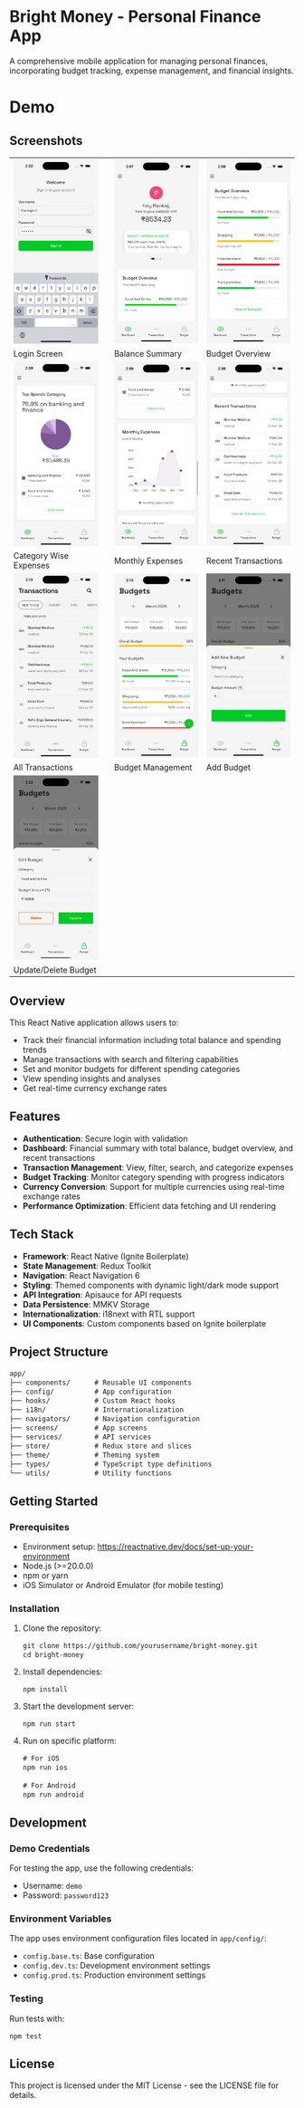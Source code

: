 # Bright Money - Personal Finance App

A comprehensive mobile application for managing personal finances, incorporating budget tracking, expense management, and financial insights.

# Demo

## Screenshots

|                                                                       |                                                                    |                                                                      |
| --------------------------------------------------------------------- | ------------------------------------------------------------------ | -------------------------------------------------------------------- |
| <img src="./assets/screenshots/login-screen.png" width="150">         | <img src="./assets/screenshots/balance-overview.png" width="150">  | <img src="./assets/screenshots/budget-overview.png" width="150">     |
| Login Screen                                                          | Balance Summary                                                    | Budget Overview                                                      |
| <img src="./assets/screenshots/expense-distribution.png" width="150"> | <img src="./assets/screenshots/monthly-expenses.png" width="150">  | <img src="./assets/screenshots/recent-transactions.png" width="150"> |
| Category Wise Expenses                                                | Monthly Expenses                                                   | Recent Transactions                                                  |
| <img src="./assets/screenshots/all-transactions.png" width="150">     | <img src="./assets/screenshots/budget-management.png" width="150"> | <img src="./assets/screenshots/add-budget.png" width="150">          |
| All Transactions                                                      | Budget Management                                                  | Add Budget                                                           |
| <img src="./assets/screenshots/update-budget.png" width="150">        |                                                                    |                                                                      |
| Update/Delete Budget                                                  |                                                                    |                                                                      |



## Overview

This React Native application allows users to:

- Track their financial information including total balance and spending trends
- Manage transactions with search and filtering capabilities
- Set and monitor budgets for different spending categories
- View spending insights and analyses
- Get real-time currency exchange rates

## Features

- **Authentication**: Secure login with validation
- **Dashboard**: Financial summary with total balance, budget overview, and recent transactions
- **Transaction Management**: View, filter, search, and categorize expenses
- **Budget Tracking**: Monitor category spending with progress indicators
- **Currency Conversion**: Support for multiple currencies using real-time exchange rates
- **Performance Optimization**: Efficient data fetching and UI rendering

## Tech Stack

- **Framework**: React Native (Ignite Boilerplate)
- **State Management**: Redux Toolkit
- **Navigation**: React Navigation 6
- **Styling**: Themed components with dynamic light/dark mode support
- **API Integration**: Apisauce for API requests
- **Data Persistence**: MMKV Storage
- **Internationalization**: i18next with RTL support
- **UI Components**: Custom components based on Ignite boilerplate

## Project Structure

```
app/
├── components/      # Reusable UI components
├── config/          # App configuration
├── hooks/           # Custom React hooks
├── i18n/            # Internationalization
├── navigators/      # Navigation configuration
├── screens/         # App screens
├── services/        # API services
├── store/           # Redux store and slices
├── theme/           # Theming system
├── types/           # TypeScript type definitions
└── utils/           # Utility functions
```

## Getting Started

### Prerequisites

- Environment setup: https://reactnative.dev/docs/set-up-your-environment
- Node.js (>=20.0.0)
- npm or yarn
- iOS Simulator or Android Emulator (for mobile testing)

### Installation

1. Clone the repository:

   ```
   git clone https://github.com/yourusername/bright-money.git
   cd bright-money
   ```

2. Install dependencies:

   ```
   npm install
   ```

3. Start the development server:

   ```
   npm run start
   ```

4. Run on specific platform:

   ```
   # For iOS
   npm run ios

   # For Android
   npm run android
   ```

## Development

### Demo Credentials

For testing the app, use the following credentials:

- Username: `demo`
- Password: `password123`

### Environment Variables

The app uses environment configuration files located in `app/config/`:

- `config.base.ts`: Base configuration
- `config.dev.ts`: Development environment settings
- `config.prod.ts`: Production environment settings

### Testing

Run tests with:

```
npm test
```

## License

This project is licensed under the MIT License - see the LICENSE file for details.
